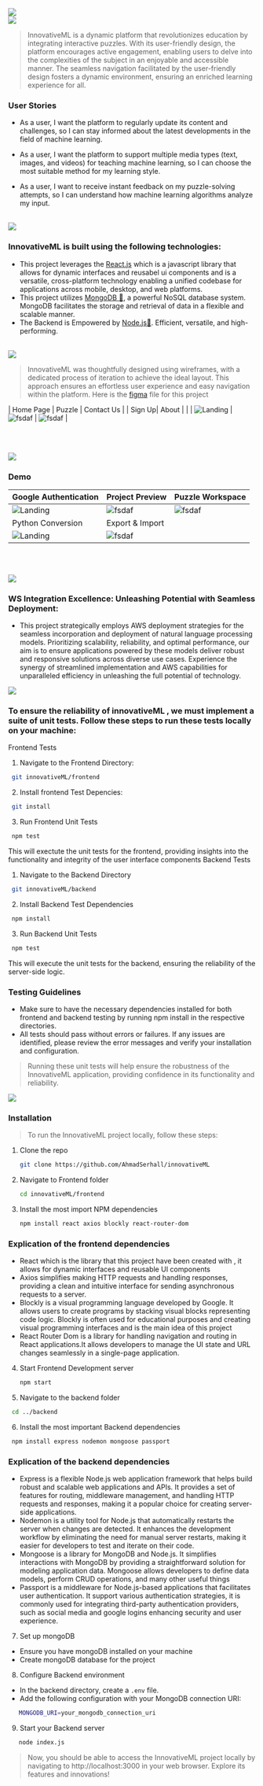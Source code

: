 <img src="./readme/title1.svg"/>

<br>
<!-- <br> -->

<!-- project philosophy -->
<img src="./readme/title2.svg"/>

> InnovativeML is a dynamic platform that revolutionizes education by integrating interactive puzzles. With its user-friendly design, the platform encourages active engagement, enabling users to delve into the complexities of the subject in an enjoyable and accessible manner. The seamless navigation facilitated by the user-friendly design fosters a dynamic environment, ensuring an enriched learning experience for all.

### User Stories

- As a user, I want the platform to regularly update its content and challenges, so I can stay informed about the latest developments in the field of machine learning.

- As a user, I want the platform to support multiple media types (text, images, and videos) for teaching machine learning, so I can choose the most suitable method for my learning style.

- As a user, I want to receive instant feedback on my puzzle-solving attempts, so I can understand how machine learning algorithms analyze my input.

<br>
<!-- <br> -->
<!-- Tech stacks -->
<img src="./readme/title3.svg"/>

###  InnovativeML is built using the following technologies:

- This project leverages the [React.js](https://reactjs.org/)
 which is a javascript library that allows for dynamic interfaces and reusabel ui components and is a versatile, cross-platform technology enabling a unified codebase for applications across mobile, desktop, and web platforms.
- This project utilizes [MongoDB 🍃](https://www.mongodb.com/), a powerful NoSQL database system. MongoDB facilitates the storage and retrieval of data in a flexible and scalable manner.
- The Backend is Empowered by [Node.js🚀](https://nodejs.org/en). Efficient, versatile, and high-performing.

<br>
<!-- <br> -->

<!-- Prototyping -->
<img src="./readme/title4.svg"/>

> InnovativeML was thoughtfully designed using wireframes, with a dedicated process of iteration to achieve the ideal layout. This approach ensures an effortless user experience and easy navigation 
  within the platform. Here is the [figma](https://www.figma.com/file/ekKPE7a5FD487XY2dVlEGq/final-project?type=design&node-id=0-1&mode=design&t=V2El9MHaW0zmCemw-0) file for this project

<!-- ### Wireframes
| Login screen  | Register screen |  Landing screen |
| ---| ---| ---|
| ![Landing](./readme/demo/landingwireframe.png) | ![fsdaf](./readme/demo/1440x1024.png) | ![fsdaf](./readme/demo/1440x1024.png) | -->



| Home Page  | Puzzle | Contact Us |
| Sign Up| About | |
| ![Landing](./readme/demo/Landing%20mockup.png) | ![fsdaf](./readme/demo/PuzzleMockup2.png) | ![fsdaf](./readme/demo/ContactUsMockup.png) |

<br><br>

<!-- Implementation -->
<img src="./readme/title5.svg"/>

<!-- > Using the wireframes and mockups as a guide, we implemented the Coffee Express app with the following features:

### User Screens (Mobile)
| Login screen  | Register screen | Landing screen | Loading screen |
| ---| ---| ---| ---|
| ![Landing](https://placehold.co/900x1600) | ![fsdaf](https://placehold.co/900x1600) | ![fsdaf](https://placehold.co/900x1600) | ![fsdaf](https://placehold.co/900x1600) |
| Home screen  | Menu Screen | Order Screen | Checkout Screen |
| ![Landing](https://placehold.co/900x1600) | ![fsdaf](https://placehold.co/900x1600) | ![fsdaf](https://placehold.co/900x1600) | ![fsdaf](https://placehold.co/900x1600) | -->

### Demo
| Google Authentication  | Project Preview |  Puzzle Workspace|
| ---| ---| ---|
| ![Landing](./readme/demo/loginshowcase.gif) | ![fsdaf](./readme/demo/loginshowcase2.gif) | ![fsdaf](./readme/demo/puzzleshowcase1.gif) |
| Python Conversion  | Export & Import  | 
| ![Landing](./readme/demo/puzzleshowcase2.gif) | ![fsdaf](./readme/demo/puzzleshowcase3.gif) | 
<br><br>


<img src="./readme/title8.svg"/>

###  WS Integration Excellence: Unleashing Potential with Seamless Deployment:
- This project strategically employs AWS deployment strategies for the seamless incorporation and deployment of    natural language processing models. Prioritizing scalability, reliability, and optimal performance, our aim is to ensure applications powered by these models deliver robust and responsive solutions across diverse use cases. Experience the synergy of streamlined implementation and AWS capabilities for unparalleled efficiency in unleashing the full potential of technology.

<!-- Unit Testing -->
<img src="./readme/title9.svg"/>

### To ensure the reliability of innovativeML , we must implement a suite of unit tests. Follow these steps to run these tests locally on your machine:

Frontend Tests
1. Navigate to the Frontend Directory:
  ```sh
   git innovativeML/frontend
   ``` 
2. Install frontend Test Depencies:
  ```sh
   git install
   ```
3. Run Frontend Unit Tests
  ```sh
   npm test
   ```
This will exectute the unit tests for the frontend, providing insights into the functionality and integrity of the user interface components
Backend Tests
1. Navigate to the Backend Directory
  ```sh
   git innovativeML/backend
   ``` 
2. Install Backend Test Dependencies
  ```sh
   npm install
   ``` 
3. Run Backend Unit Tests
  ```sh
   npm test
   ``` 
This will execute the unit tests for the backend, ensuring the reliability of the server-side logic.

### Testing Guidelines
- Make sure to have the necessary dependencies installed for both frontend and backend testing by running npm install in the respective directories.
- All tests should pass without errors or failures. If any issues are identified, please review the error messages and verify your installation and configuration.

> Running these unit tests will help ensure the robustness of the InnovativeML application, providing confidence in its functionality and reliability.




<!-- How to run -->
<img src="./readme/title10.svg"/>

### Installation

> To run the InnovativeML project locally, follow these steps:

1. Clone the repo
   ```sh
   git clone https://github.com/AhmadSerhall/innovativeML
   ```
2. Navigate to Frontend folder
   ```sh
   cd innovativeML/frontend
   ```
3. Install the most import NPM dependencies
   ```sh
   npm install react axios blockly react-router-dom
   ```
### Explication of the frontend dependencies
- React which is the library that this project have been created with , it allows for dynamic interfaces and reusable UI components
-  Axios simplifies making HTTP requests and handling responses, providing a clean and intuitive interface for sending asynchronous requests to a server.
- Blockly is a visual programming language developed by Google. It allows users to create programs by stacking visual blocks representing code logic. Blockly is often used for educational purposes and creating visual programming interfaces and is the main idea of this project
- React Router Dom is a library for handling navigation and routing in React applications.It allows developers to manage the UI state and URL changes seamlessly in a single-page application.

4. Start Frontend Development server
   ```sh
   npm start
   ```
5. Navigate to the backend folder
  ```sh
   cd ../backend
   ```
6. Install the most important Backend dependencies
  ```sh
   npm install express nodemon mongoose passport
   ```
### Explication of the backend dependencies
- Express is a  flexible Node.js web application framework that helps  build robust and scalable web applications and APIs. It provides a set of features for routing, middleware management, and handling HTTP requests and responses, making it a popular choice for creating server-side applications.
- Nodemon is a utility tool for Node.js that  automatically restarts the server when changes are detected. It enhances the development workflow by eliminating the need for manual server restarts, making it easier for developers to test and iterate on their code.
- Mongoose is a library for MongoDB and Node.js. It simplifies interactions with MongoDB by providing a straightforward solution for modeling application data. Mongoose allows developers to define data models, perform CRUD operations, and many other useful things
- Passport is a middleware for Node.js-based applications that facilitates user authentication. It support various authentication strategies, it is commonly used for integrating third-party authentication providers, such as social media and google logins enhancing security and user experience.

7. Set up mongoDB
  - Ensure you have mongoDB installed on your machine
  - Create mongoDB database for the project
8. Configure Backend environment
  - In the backend directory, create a `.env` file.
  - Add the following configuration with your MongoDB connection URI:
```sh
   MONGODB_URI=your_mongodb_connection_uri
   ```
9. Start your Backend server
```sh
   node index.js
   ```

> Now, you should be able to access the InnovativeML project locally by navigating to http://localhost:3000 in your web browser. Explore its features and innovations!
